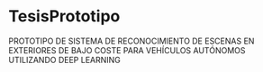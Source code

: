 # TesisPrototipo
PROTOTIPO DE SISTEMA DE RECONOCIMIENTO DE ESCENAS EN EXTERIORES DE BAJO COSTE PARA VEHÍCULOS AUTÓNOMOS UTILIZANDO DEEP LEARNING
